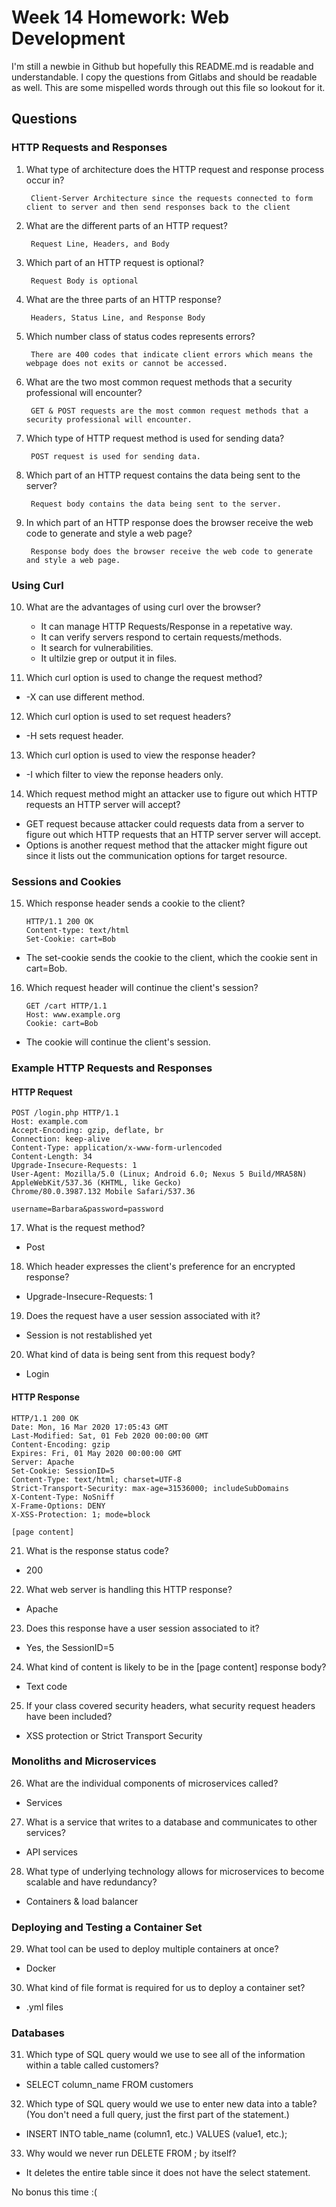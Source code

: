 # Week 14 Homework: Web Development
I'm still a newbie in Github but hopefully this README.md is readable and understandable. I copy the questions from Gitlabs and should be readable as well. This are some mispelled words through out this file so lookout for it. 

## Questions 
### HTTP Requests and Responses

1. What type of architecture does the HTTP request and response process occur in? 

        Client-Server Architecture since the requests connected to form client to server and then send responses back to the client 

2. What are the different parts of an HTTP request?

        Request Line, Headers, and Body

3. Which part of an HTTP request is optional?

        Request Body is optional

4. What are the three parts of an HTTP response?

        Headers, Status Line, and Response Body

5. Which number class of status codes represents errors?

        There are 400 codes that indicate client errors which means the webpage does not exits or cannot be accessed. 

6. What are the two most common request methods that a security professional will encounter?

        GET & POST requests are the most common request methods that a security professional will encounter. 

7. Which type of HTTP request method is used for sending data?

        POST request is used for sending data. 
        
8. Which part of an HTTP request contains the data being sent to the server?

        Request body contains the data being sent to the server.

9. In which part of an HTTP response does the browser receive the web code to generate and style a web page?

        Response body does the browser receive the web code to generate and style a web page.

### Using Curl 

10. What are the advantages of using curl over the browser?
    
    * It can manage HTTP Requests/Response in a repetative way. 
    * It can verify servers respond to certain requests/methods. 
    * It search for vulnerabilities. 
    * It ultilzie grep or output it in files. 

11. Which curl option is used to change the request method? 
   * -X can use different method. 

12. Which curl option is used to set request headers?

  * -H sets request header. 


13. Which curl option is used to view the response header?

  * -I which filter to view the reponse headers only. 


14. Which request method might an attacker use to figure out which HTTP requests an HTTP server will accept?

  * GET request because attacker could requests data from a server to figure out which HTTP requests that an HTTP server server will accept.
  * Options is another request method that the attacker might figure out since it lists out the communication options for target resource. 

### Sessions and Cookies 

15. Which response header sends a cookie to the client? 
   
        HTTP/1.1 200 OK
        Content-type: text/html
        Set-Cookie: cart=Bob
        
   * The set-cookie sends the cookie to the client, which the cookie sent in cart=Bob. 
      
16. Which request header will continue the client's session?

        GET /cart HTTP/1.1
        Host: www.example.org
        Cookie: cart=Bob
   * The cookie will continue the client's session. 
        
### Example HTTP Requests and Responses 
    
#### HTTP Request 

    POST /login.php HTTP/1.1
    Host: example.com
    Accept-Encoding: gzip, deflate, br
    Connection: keep-alive
    Content-Type: application/x-www-form-urlencoded
    Content-Length: 34
    Upgrade-Insecure-Requests: 1
    User-Agent: Mozilla/5.0 (Linux; Android 6.0; Nexus 5 Build/MRA58N) AppleWebKit/537.36 (KHTML, like Gecko)
    Chrome/80.0.3987.132 Mobile Safari/537.36
    
    username=Barbara&password=password
    
17. What is the request method? 

  * Post 


18. Which header expresses the client's preference for an encrypted response?

  * Upgrade-Insecure-Requests: 1


19. Does the request have a user session associated with it?

  * Session is not restablished yet 


20. What kind of data is being sent from this request body?

  *  Login


#### HTTP Response 
    
    HTTP/1.1 200 OK
    Date: Mon, 16 Mar 2020 17:05:43 GMT
    Last-Modified: Sat, 01 Feb 2020 00:00:00 GMT
    Content-Encoding: gzip
    Expires: Fri, 01 May 2020 00:00:00 GMT
    Server: Apache
    Set-Cookie: SessionID=5
    Content-Type: text/html; charset=UTF-8
    Strict-Transport-Security: max-age=31536000; includeSubDomains
    X-Content-Type: NoSniff
    X-Frame-Options: DENY
    X-XSS-Protection: 1; mode=block

    [page content]
21. What is the response status code? 

   * 200

22. What web server is handling this HTTP response?

   * Apache

23. Does this response have a user session associated to it?

   * Yes, the SessionID=5

24. What kind of content is likely to be in the [page content] response body?

   * Text code


25. If your class covered security headers, what security request headers have been included?

   * XSS protection or Strict Transport Security 

### Monoliths and Microservices 

26. What are the individual components of microservices called?

   * Services 


27. What is a service that writes to a database and communicates to other services?

   * API services 

28. What type of underlying technology allows for microservices to become scalable and have redundancy?

   * Containers & load balancer

### Deploying and Testing a Container Set

29. What tool can be used to deploy multiple containers at once?

   * Docker

30. What kind of file format is required for us to deploy a container set?

   * .yml files 

### Databases 

31. Which type of SQL query would we use to see all of the information within a table called customers?

   * SELECT column_name FROM customers

32. Which type of SQL query would we use to enter new data into a table? (You don't need a full query, just the first part of the statement.)

   * INSERT INTO table_name (column1, etc.) VALUES (value1, etc.); 

33. Why would we never run DELETE FROM <table-name>; by itself?

   * It deletes the entire table since it does not have the select statement.  

No bonus this time :(
  


